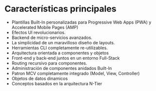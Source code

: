 # Características principales


- Plantillas Built-In personalizadas para Progressive Web Apps (PWA) y Accelerated Mobile Pages (AMP)
- Efectos UI revolucionarios.
- Backend de micro-servicios avanzados.
- La simplicidad de un maravilloso diseño de layouts.
- Herramientas CLI completamente re-utilizables.
- Arquitectura orientada a componentes y objetos
- Front-end y back-end juntos en un entorno Full-Stack
- Routing recursivo para componentes.
- Administración de componentes anidados Built-In
- Patron MCV completamente integrado (Model, View, Controller)
- Objetos de datos dinamicos
- Conceptos basados en la arquitectura N-Tier
